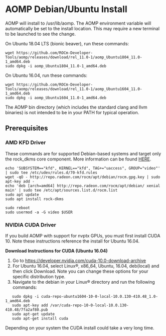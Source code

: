 # AOMP Debian/Ubuntu Install 
AOMP will install to /usr/lib/aomp. The AOMP environment variable will automatically be set to the install location. This may require a new terminal to be launched to see the change.<br>

On Ubuntu 18.04 LTS (bionic beaver), run these commands:
```
wget https://github.com/ROCm-Developer-Tools/aomp/releases/download/rel_11.0-1/aomp_Ubuntu1804_11.0-1_amd64.deb
sudo dpkg -i aomp_Ubuntu1804_11.0-1_amd64.deb
```
On Ubuntu 16.04,  run these commands:
```
wget https://github.com/ROCm-Developer-Tools/aomp/releases/download/rel_11.0-1/aomp_Ubuntu1604_11.0-1_amd64.deb
sudo dpkg -i aomp_Ubuntu1604_11.0-1_amd64.deb
```
The AOMP bin directory (which includes the standard clang and llvm binaries) is not intended to be in your PATH for typical operation.

## Prerequisites
### AMD KFD Driver
These commands are for supported Debian-based systems and target only the rock_dkms core component. More information can be found [HERE](https://rocm.github.io/ROCmInstall.html#ubuntu-support---installing-from-a-debian-repository).
```
echo 'SUBSYSTEM=="kfd", KERNEL=="kfd", TAG+="uaccess", GROUP="video"' | sudo tee /etc/udev/rules.d/70-kfd.rules
wget -qO - http://repo.radeon.com/rocm/apt/debian/rocm.gpg.key | sudo apt-key add -
echo 'deb [arch=amd64] http://repo.radeon.com/rocm/apt/debian/ xenial main' | sudo tee /etc/apt/sources.list.d/rocm.list
sudo apt update
sudo apt install rock-dkms

sudo reboot
sudo usermod -a -G video $USER
```
### NVIDIA CUDA Driver
If you build AOMP with support for nvptx GPUs, you must first install CUDA 10.
Note these instructions reference the install for Ubuntu 16.04.

<b>Download Instructions for CUDA (Ubuntu 16.04)</b>
1. Go to https://developer.nvidia.com/cuda-10.0-download-archive
2. For Ubuntu 16.04, select Linux®, x86_64, Ubuntu, 16.04, deb(local) and then click Download. Note you can change these options for your specific distribution type.
3. Navigate to the debian in your Linux® directory and run the following commands:
```
   sudo dpkg -i cuda-repo-ubuntu1604-10-0-local-10.0.130-410.48_1.0-1_amd64.deb
   sudo apt-key add /var/cuda-repo-10-0-local-10.0.130-410.48/7fa2af80.pub
   sudo apt-get update
   sudo apt-get install cuda
```
Depending on your system the CUDA install could take a very long time.

